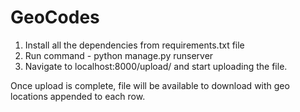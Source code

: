 # GeoCodes

1. Install all the dependencies from requirements.txt file
2. Run command - python manage.py runserver
3. Navigate to localhost:8000/upload/ and start uploading the file.


Once upload is complete, file will be available to download with geo locations appended to each row.
